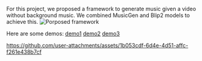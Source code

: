 For this project, we proposed a framework to generate music given a video without background music. We combined MusicGen and Blip2 models to achieve this. 
![Porposed framework](./framework)

Here are some demos:
[demo1](./out_brief_Q1.mp4)
[demo2](./out_brief_Q29.mp4)
[demo3](./out_brief_Q80.mp4)


https://github.com/user-attachments/assets/1b053cdf-6d4e-4d51-affc-f261e438b7cf



<!-- [![Youtube Video](xxx.jpg)](https://www.youtube.com/watch?v=xxx) -->
